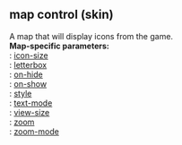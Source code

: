 ## map control (skin)    
A map that will display icons from the game.    
**Map-specific parameters:**    
:   [icon-size](/%7Bskin%7D/param/icon-size)    
:   [letterbox](/%7Bskin%7D/param/letterbox)    
:   [on-hide](/%7Bskin%7D/param/on-hide)    
:   [on-show](/%7Bskin%7D/param/on-show)    
:   [style](/%7Bskin%7D/param/style)    
:   [text-mode](/%7Bskin%7D/param/text-mode)    
:   [view-size](/%7Bskin%7D/param/view-size)    
:   [zoom](/%7Bskin%7D/param/zoom)    
:   [zoom-mode](/%7Bskin%7D/param/zoom-mode)  